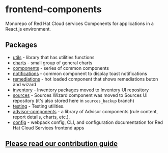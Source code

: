# frontend-components

Monorepo of Red Hat Cloud services Components for applications in a React.js environment.

## Packages
* [utils](https://github.com/RedHatInsights/frontend-components/tree/master/packages/utils#readme) - library that has utilities functions
* [charts](https://github.com/RedHatInsights/frontend-components/tree/master/packages/charts#readme) - small group of general charts
* [components](https://github.com/RedHatInsights/frontend-components/tree/master/packages/components#readme) - series of common components
* [notifications](https://github.com/RedHatInsights/frontend-components/tree/master/packages/notifications#readme) - common component to display toast notifications
* [remediations](https://github.com/RedHatInsights/frontend-components/tree/master/packages/remediations#readme) - hot loaded component that shows remediations buton and wizard
* [inventory](https://github.com/RedHatInsights/insights-inventory-frontend) - Inventory packages moved to Inventory UI repository
* [sources](https://github.com/RedHatInsights/sources-ui/) - Sources Wizard component was moved to Sources UI repository (it's also stored here in `sources_backup` branch)
* [testing](https://github.com/RedHatInsights/frontend-components/tree/master/packages/testing) - Testing utilities.
* [advisor-components](https://github.com/RedHatInsights/frontend-components/tree/master/packages/advisor-components#readme) - a library of Advisor components (rule content, report details, charts, etc.).
* [config](https://github.com/RedHatInsights/frontend-components/tree/master/packages/config#readme) - webpack config, CLI, and configuration documentation for Red Hat Cloud Services frontend apps


## [Please read our contribution guide](./CONTRIBUTING.md)
